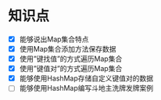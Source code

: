 # 知识点
- [x] 能够说出Map集合特点
- [x] 使用Map集合添加方法保存数据
- [x] 使用”键找值”的方式遍历Map集合
- [x] 使用”键值对”的方式遍历Map集合
- [x] 能够使用HashMap存储自定义键值对的数据
- [ ] 能够使用HashMap编写斗地主洗牌发牌案例